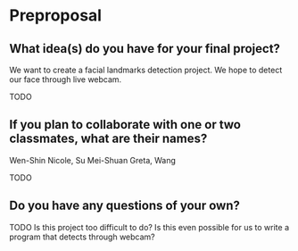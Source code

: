 # Preproposal

## What idea(s) do you have for your final project?
We want to create a facial landmarks detection project. We hope to detect our face through live webcam.

TODO

## If you plan to collaborate with one or two classmates, what are their names?
Wen-Shin Nicole, Su
Mei-Shuan Greta, Wang

TODO

## Do you have any questions of your own?

TODO
Is this project too difficult to do?
Is this even possible for us to write a program that detects through webcam?